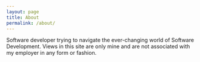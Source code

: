 ```yaml
---
layout: page
title: About
permalink: /about/
---
```


Software developer trying to navigate the ever-changing world of Software Development. Views in this site are only mine and are not associated with my employer in any form or fashion.
